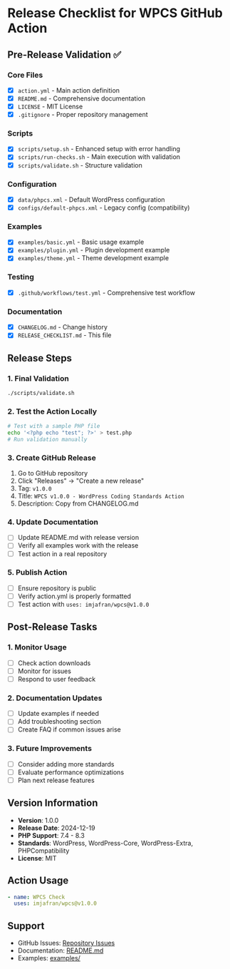 # Release Checklist for WPCS GitHub Action

## Pre-Release Validation ✅

### Core Files
- [x] `action.yml` - Main action definition
- [x] `README.md` - Comprehensive documentation
- [x] `LICENSE` - MIT License
- [x] `.gitignore` - Proper repository management

### Scripts
- [x] `scripts/setup.sh` - Enhanced setup with error handling
- [x] `scripts/run-checks.sh` - Main execution with validation
- [x] `scripts/validate.sh` - Structure validation

### Configuration
- [x] `data/phpcs.xml` - Default WordPress configuration
- [x] `configs/default-phpcs.xml` - Legacy config (compatibility)

### Examples
- [x] `examples/basic.yml` - Basic usage example
- [x] `examples/plugin.yml` - Plugin development example
- [x] `examples/theme.yml` - Theme development example

### Testing
- [x] `.github/workflows/test.yml` - Comprehensive test workflow

### Documentation
- [x] `CHANGELOG.md` - Change history
- [x] `RELEASE_CHECKLIST.md` - This file

## Release Steps

### 1. Final Validation
```bash
./scripts/validate.sh
```

### 2. Test the Action Locally
```bash
# Test with a sample PHP file
echo '<?php echo "test"; ?>' > test.php
# Run validation manually
```

### 3. Create GitHub Release
1. Go to GitHub repository
2. Click "Releases" → "Create a new release"
3. Tag: `v1.0.0`
4. Title: `WPCS v1.0.0 - WordPress Coding Standards Action`
5. Description: Copy from CHANGELOG.md

### 4. Update Documentation
- [ ] Update README.md with release version
- [ ] Verify all examples work with the release
- [ ] Test action in a real repository

### 5. Publish Action
- [ ] Ensure repository is public
- [ ] Verify action.yml is properly formatted
- [ ] Test action with `uses: imjafran/wpcs@v1.0.0`

## Post-Release Tasks

### 1. Monitor Usage
- [ ] Check action downloads
- [ ] Monitor for issues
- [ ] Respond to user feedback

### 2. Documentation Updates
- [ ] Update examples if needed
- [ ] Add troubleshooting section
- [ ] Create FAQ if common issues arise

### 3. Future Improvements
- [ ] Consider adding more standards
- [ ] Evaluate performance optimizations
- [ ] Plan next release features

## Version Information

- **Version**: 1.0.0
- **Release Date**: 2024-12-19
- **PHP Support**: 7.4 - 8.3
- **Standards**: WordPress, WordPress-Core, WordPress-Extra, PHPCompatibility
- **License**: MIT

## Action Usage

```yaml
- name: WPCS Check
  uses: imjafran/wpcs@v1.0.0
```

## Support

- GitHub Issues: [Repository Issues](https://github.com/imjafran/wpcs/issues)
- Documentation: [README.md](README.md)
- Examples: [examples/](examples/) 